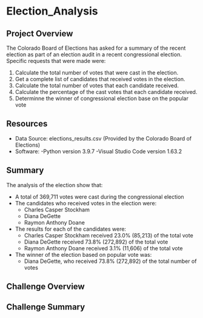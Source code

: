 # Election_Analysis

## Project Overview
The Colorado Board of Elections has asked for a summary of the recent election as part of an election audit in a recent congressional election. Specific requests that were made were:

1. Calculate the total number of votes that were cast in the election.
2. Get a complete list of candidates that received votes in the election.
3. Calculate the total number of votes that each candidate received.
4. Calculate the percentage of the cast votes that each candidate received.
5. Determinne the winner of congressional election base on the popular vote

## Resources
- Data Source: elections_results.csv (Provided by the Colorado Board of Elections)
- Software: 
  -Python version 3.9.7
  -Visual Studio Code version 1.63.2
  
## Summary
The analysis of the election show that:
- A total of 369,711 votes were cast during the congressional election
- The candidates who received votes in the election were:
    - Charles Casper Stockham
    - Diana DeGette
    - Raymon Anthony Doane
 - The results for each of the candidates were:
    - Charles Casper Stockham received 23.0% (85,213) of the total vote
    - Diana DeGette received 73.8% (272,892) of the total vote
    - Raymon Anthony Doane received 3.1% (11,606) of the total vote
- The winner of the election based on popular vote was:
    - Diana DeGette, who received 73.8% (272,892) of the total number of votes

## Challenge Overview

## Challenge Summary
